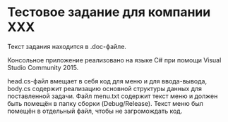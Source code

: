 # Тестовое задание для компании XXX

Текст задания находится в .doc-файле.

Консольное приложение реализовано на языке C# при помощи Visual Studio Community 2015.

head.cs-файл вмещает в себя код для меню и для ввода-вывода, body.cs содержит реализацию основной структуры данных для поставленной задачи. Файл menu.txt содержит текст меню и должен быть помещён в папку сборки (Debug/Release). Текст меню был помещён в отдельный файл, чтобы не загромождать код.


